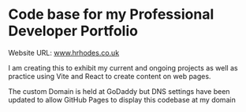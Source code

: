 # Code base for my Professional Developer Portfolio

<UNDER CONSTRUCTION>

Website URL: www.hrhodes.co.uk

I am creating this to exhibit my current and ongoing projects as well as practice using Vite and React to create content on web pages. 

The custom Domain is held at GoDaddy but DNS settings have been updated to allow GitHub Pages to display this codebase at my domain
